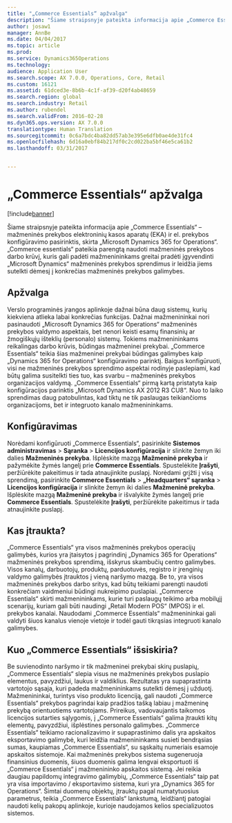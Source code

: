 ```yaml
---
title: "„Commerce Essentials“ apžvalga"
description: "Šiame straipsnyje pateikta informacija apie „Commerce Essentials“ – mažmeninės prekybos elektroninių kasos aparatų (EKA) ir el. prekybos konfigūravimo pasirinktis, skirta „Microsoft Dynamics 365 for Operations“. „Commerce essentials“ pateikia parengtą naudoti mažmeninės prekybos darbo krūvį, kuris gali padėti mažmenininkams greitai pradėti įgyvendinti „Microsoft Dynamics“ mažmeninės prekybos sprendimus ir leidžia jiems sutelkti dėmesį į konkrečias mažmeninės prekybos galimybes."
author: josaw1
manager: AnnBe
ms.date: 04/04/2017
ms.topic: article
ms.prod: 
ms.service: Dynamics365Operations
ms.technology: 
audience: Application User
ms.search.scope: AX 7.0.0, Operations, Core, Retail
ms.custom: 16121
ms.assetid: 61dced3e-8b6b-4c1f-af39-d20f4ab48659
ms.search.region: global
ms.search.industry: Retail
ms.author: rubendel
ms.search.validFrom: 2016-02-28
ms.dyn365.ops.version: AX 7.0.0
translationtype: Human Translation
ms.sourcegitcommit: 0c6a7bdc4ba82dd57ab3e395e6dfb0ae4de31fc4
ms.openlocfilehash: 6d16a0ebf84b217df0c2cd022ba5bf46e5ca61b2
ms.lasthandoff: 03/31/2017


---
```


# <a name="commerce-essentials-overview"></a>„Commerce Essentials“ apžvalga

[!include[banner](includes/banner.md)]


Šiame straipsnyje pateikta informacija apie „Commerce Essentials“ – mažmeninės prekybos elektroninių kasos aparatų (EKA) ir el. prekybos konfigūravimo pasirinktis, skirta „Microsoft Dynamics 365 for Operations“. „Commerce essentials“ pateikia parengtą naudoti mažmeninės prekybos darbo krūvį, kuris gali padėti mažmenininkams greitai pradėti įgyvendinti „Microsoft Dynamics“ mažmeninės prekybos sprendimus ir leidžia jiems sutelkti dėmesį į konkrečias mažmeninės prekybos galimybes. 

<a name="overview"></a>Apžvalga
--------

Verslo programinės įrangos aplinkoje dažnai būna daug sistemų, kurių kiekviena atlieka labai konkrečias funkcijas. Dažnai mažmenininkai nori pasinaudoti „Microsoft Dynamics 365 for Operations“ mažmeninės prekybos valdymo aspektais, bet nenori keisti esamų finansinių ar žmogiškųjų išteklių (personalo) sistemų. Tokiems mažmenininkams reikalingas darbo krūvis, būdingas mažmeninei prekybai. „Commerce Essentials“ teikia šias mažmeninei prekybai būdingas galimybes kaip „Dynamics 365 for Operations“ konfigūravimo parinktį. Baigus konfigūruoti, visi ne mažmeninės prekybos sprendimo aspektai rodinyje paslepiami, kad būtų galima susitelkti ties tuo, kas svarbu – mažmeninės prekybos organizacijos valdymą. „Commerce Essentials“ pirmą kartą pristatyta kaip konfigūracijos parinktis „Microsoft Dynamics AX 2012 R3 CU8“. Nuo to laiko sprendimas daug patobulintas, kad tiktų ne tik paslaugas teikiančioms organizacijoms, bet ir integruoto kanalo mažmenininkams.

## <a name="configuration"></a>Konfigūravimas
Norėdami konfigūruoti „Commerce Essentials“, pasirinkite **Sistemos administravimas** &gt; **Sąranka** &gt; **Licencijos konfigūracija** ir slinkite žemyn iki dalies **Mažmeninės prekyba**. Išplėskite mazgą **Mažmeninė prekyba** ir pažymėkite žymės langelį prie **Commerce Essentials**. Spustelėkite **Įrašyti**, peržiūrėkite pakeitimus ir tada atnaujinkite puslapį. Norėdami grįžti į visą sprendimą, pasirinkite **Commerce Essentials** &gt; **„Headquarters“ sąranka** &gt; **Licencijos konfigūracija** ir slinkite žemyn iki dalies **Mažmeninė prekyba**. Išplėskite mazgą **Mažmeninė prekyba** ir išvalykite žymės langelį prie **Commerce Essentials**. Spustelėkite **Įrašyti**, peržiūrėkite pakeitimus ir tada atnaujinkite puslapį.

## <a name="what-is-included"></a>Kas įtraukta?
„Commerce Essentials“ yra visos mažmeninės prekybos operacijų galimybės, kurios yra įtaisytos į pagrindinį „Dynamics 365 for Operations“ mažmeninės prekybos sprendimą, išskyrus skambučių centro galimybes. Visos kanalų, darbuotojų, produktų, parduotuvės, registro ir įrenginių valdymo galimybės įtrauktos į vieną naršymo mazgą. Be to, yra visos mažmeninės prekybos darbo sritys, kad būtų teikiami parengti naudoti konkrečiam vaidmeniui būdingi nukreipimo puslapiai. „Commerce Essentials“ skirti mažmenininkams, kurie turi paslaugų teikimo arba mobilųjį scenarijų, kuriam gali būti naudingi „Retail Modern POS“ (MPOS) ir el. prekybos kanalai. Naudodami „Commerce Essentials“ mažmenininkai gali valdyti šiuos kanalus vienoje vietoje ir todėl gauti tikrąsias integruoti kanalo galimybes.

## <a name="how-is-commerce-essentials-different"></a>Kuo „Commerce Essentials“ išsiskiria?
Be suvienodinto naršymo ir tik mažmeninei prekybai skirų puslapių, „Commerce Essentials“ slepia visus ne mažmeninės prekybos puslapio elementus, pavyzdžiui, laukus ir valdiklius. Rezultatas yra supaprastinta vartotojo sąsaja, kuri padeda mažmenininkams sutelkti dėmesį į užduotį. Mažmenininkai, turintys viso produkto licenciją, gali naudoti „Commerce Essentials“ prekybos pagrindai kaip pradžios tašką labiau į mažmeninę prekybą orientuotiems vartotojams. Prireikus, vadovaujantis taikomos licencijos sutarties sąlygomis, į „Commerce Essentials“ galima įtraukti kitų elementų, pavyzdžiui, išplėstines personalo galimybes. „Commerce Essentials“ teikiamo racionalizavimo ir supaprastinimo dalis yra apskaitos eksportavimo galimybė, kuri leidžia mažmenininkams susieti bendrąsias sumas, kaupiamas „Commerce Essentials“, su sąskaitų numeriais esamoje apskaitos sistemoje. Kai mažmeninės prekybos sistema sugeneruoja finansinius duomenis, šiuos duomenis galima lengvai eksportuoti iš „Commerce Essentials“ į mažmenininko apskaitos sistemą. Jei reikia daugiau papildomų integravimo galimybių, „Commerce Essentials“ taip pat yra visa importavimo / eksportavimo sistema, kuri yra „Dynamics 365 for Operations“. Šimtai duomenų objektų, įtrauktų pagal numatytuosius parametrus, teikia „Commerce Essentials“ lankstumą, leidžiantį patogiai naudoti kelių pakopų aplinkoje, kurioje naudojamos kelios specializuotos sistemos.




